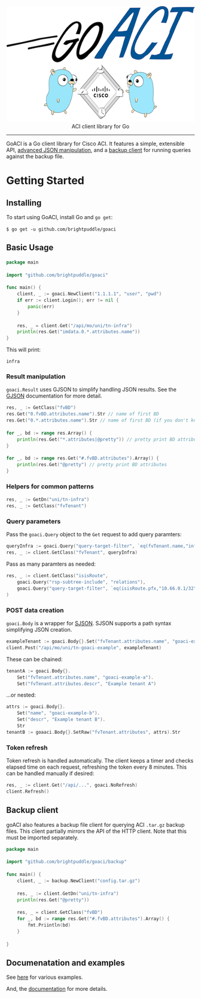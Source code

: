 <p align="center">
<img src="logo.png" width="600" height="309" border="0" alt="goACI">
<br/>
ACI client library for Go
<p>
<hr/>

GoACI is a Go client library for Cisco ACI. It features a simple, extensible API, [advanced JSON manipulation](#result-manipulation), and a [backup
client](#backup-client) for running queries against the backup file.

# Getting Started

## Installing

To start using GoACI, install Go and `go get`:

`$ go get -u github.com/brightpuddle/goaci`

## Basic Usage

```go
package main

import "github.com/brightpuddle/goaci"

func main() {
    client, _ := goaci.NewClient("1.1.1.1", "user", "pwd")
    if err := client.Login(); err != nil {
        panic(err)
    }

    res, _ = client.Get("/api/mo/uni/tn-infra")
    println(res.Get("imdata.0.*.attributes.name"))
}
```
This will print:
```
infra
```

### Result manipulation
`goaci.Result` uses GJSON to simplify handling JSON results. See the [GJSON](https://github.com/tidwall/gjson) documentation for more detail.

```go
res, _ := GetClass("fvBD")
res.Get("0.fvBD.attributes.name").Str // name of first BD
res.Get("0.*.attributes.name").Str // name of first BD (if you don't know the class)

for _, bd := range res.Array() {
    println(res.Get("*.attributes|@pretty")) // pretty print BD attributes
}

for _, bd := range res.Get("#.fvBD.attributes").Array() {
    println(res.Get("@pretty") // pretty print BD attributes
}
```

### Helpers for common patterns
```go
res, _ := GetDn("uni/tn-infra")
res, _ := GetClass("fvTenant")
```

### Query parameters
Pass the `goaci.Query` object to the `Get` request to add query paramters:

```go
queryInfra := goaci.Query("query-target-filter", `eq(fvTenant.name,"infra")`)
res, _ := client.GetClass("fvTenant", queryInfra)
```

Pass as many paramters as needed:
```go
res, _ := client.GetClass("isisRoute",
    goaci.Query("rsp-subtree-include", "relations"),
    goaci.Query("query-target-filter", `eq(isisRoute.pfx,"10.66.0.1/32")`,
)
```

### POST data creation
`goaci.Body` is a wrapper for [SJSON](https://github.com/tidwall/sjson). SJSON supports a path syntax simplifying JSON creation.

```go
exampleTenant := goaci.Body{}.Set("fvTenant.attributes.name", "goaci-example").Str
client.Post("/api/mo/uni/tn-goaci-example", exampleTenant)
```

These can be chained:
```go
tenantA := goaci.Body{}.
    Set("fvTenant.attributes.name", "goaci-example-a").
    Set("fvTenant.attributes.descr", "Example tenant A")
```

...or nested:
```go
attrs := goaci.Body{}.
    Set("name", "goaci-example-b").
    Set("descr", "Example tenant B").
    Str
tenantB := goaaci.Body{}.SetRaw("fvTenant.attributes", attrs).Str
```

### Token refresh
Token refresh is handled automatically. The client keeps a timer and checks elapsed time on each request, refreshing the token every 8 minutes. This can be handled manually if desired:
```go
res, _ := client.Get("/api/...", goaci.NoRefresh)
client.Refresh()
```

## Backup client
goACI also features a backup file client for querying ACI `.tar.gz` backup files. This client partially mirrors the API of the HTTP client. Note that this must be imported separately.

```go
package main

import "github.com/brightpuddle/goaci/backup"

func main() {
    client, _ := backup.NewClient("config.tar.gz")

    res, _ := client.GetDn("uni/tn-infra")
    println(res.Get("@pretty"))

    res, _ = client.GetClass("fvBD")
    for _, bd := range res.Get("#.fvBD.attributes").Array() {
        fmt.Priintln(bd)
    }

}
```

## Documenatation and examples
See [here](https://github.com/brightpuddle/goaci/tree/master/examples) for various examples.

And, the [documentation](https://godoc.org/github.com/brightpuddle/goaci) for more details.
